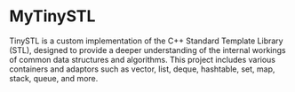 # MyTinySTL
TinySTL is a custom implementation of the C++ Standard Template Library (STL), designed to provide a deeper understanding of the internal workings of common data structures and algorithms. This project includes various containers and adaptors such as vector, list, deque, hashtable, set, map, stack, queue, and more.
